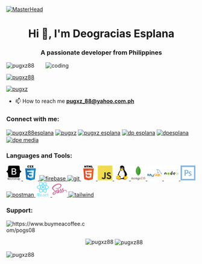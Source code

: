 
[![MasterHead](https://blogger.googleusercontent.com/img/b/R29vZ2xl/AVvXsEg3D1dxRmXG2F-0KT9FJ2BGgT7jJxniNDMVsZzHwUkuRO4nQO3LeTsVmAlvIxqu49PBckEzuRnYZXuIz5NGzYuRlbHyY6X7lonteiwub7VU3_Da6-k6x_YrTG0e0UyJJWvllaCVLlnaLGunP_OSDacwuwtiVaGgEA5Xo3wQ01-ArxswvtRyoj128K1IFg/w1675-h393/github.gif)](https://onslink.xyz)

<h1 align="center">Hi 👋, I'm Deogracias Esplana</h1>
<h3 align="center">A passionate developer from Philippines</h3>
<img align="right" alt="coding" width="400" src="https://blogger.googleusercontent.com/img/b/R29vZ2xl/AVvXsEj5VOBsGyZ-UbTkhvviMISdzr7dj6WxrfSWe6gpPfHcKgWs_KNkV7D3-qeRHsReD9imX0AumyZ3iUkYlkXMqb6lQGxOYu8ZdW-bFqJ4KLXXs0pnz0UXlC9HbRFM7-vIJEcMaKX4BhuTtkBxamHmNASqb22cXguYmuIskbtsVxxNYiiI6vNz_b6WCVAkbw/w200-h123/giphy.gif" 

<p align="left"> <img src="https://komarev.com/ghpvc/?username=pugxz88&label=Profile%20views&color=0e75b6&style=flat" alt="pugxz88" /> </p>

<p align="left"> <a href="https://github.com/ryo-ma/github-profile-trophy"><img src="https://github-profile-trophy.vercel.app/?username=pugxz88" alt="pugxz88" /></a> </p>

<p align="left"> <a href="https://twitter.com/pugxz" target="blank"><img src="https://img.shields.io/twitter/follow/pugxz?logo=twitter&style=for-the-badge" alt="pugxz" /></a> </p>

- 📫 How to reach me **pugxz_88@yahoo.com.ph**

<h3 align="left">Connect with me:</h3>
<p align="left">
<a href="https://codepen.io/pugxz88esplana" target="blank"><img align="center" src="https://raw.githubusercontent.com/rahuldkjain/github-profile-readme-generator/master/src/images/icons/Social/codepen.svg" alt="pugxz88esplana" height="30" width="40" /></a>
<a href="https://twitter.com/pugxz" target="blank"><img align="center" src="https://raw.githubusercontent.com/rahuldkjain/github-profile-readme-generator/master/src/images/icons/Social/twitter.svg" alt="pugxz" height="30" width="40" /></a>
<a href="https://linkedin.com/in/pugxz esplana" target="blank"><img align="center" src="https://raw.githubusercontent.com/rahuldkjain/github-profile-readme-generator/master/src/images/icons/Social/linked-in-alt.svg" alt="pugxz esplana" height="30" width="40" /></a>
<a href="https://fb.com/dp esplana" target="blank"><img align="center" src="https://raw.githubusercontent.com/rahuldkjain/github-profile-readme-generator/master/src/images/icons/Social/facebook.svg" alt="dp esplana" height="30" width="40" /></a>
<a href="https://instagram.com/dpesplana" target="blank"><img align="center" src="https://raw.githubusercontent.com/rahuldkjain/github-profile-readme-generator/master/src/images/icons/Social/instagram.svg" alt="dpesplana" height="30" width="40" /></a>
<a href="https://www.youtube.com/c/dpe media" target="blank"><img align="center" src="https://raw.githubusercontent.com/rahuldkjain/github-profile-readme-generator/master/src/images/icons/Social/youtube.svg" alt="dpe media" height="30" width="40" /></a>
</p>

<h3 align="left">Languages and Tools:</h3>
<p align="left"> <a href="https://getbootstrap.com" target="_blank" rel="noreferrer"> <img src="https://raw.githubusercontent.com/devicons/devicon/master/icons/bootstrap/bootstrap-plain-wordmark.svg" alt="bootstrap" width="40" height="40"/> </a> <a href="https://www.w3schools.com/css/" target="_blank" rel="noreferrer"> <img src="https://raw.githubusercontent.com/devicons/devicon/master/icons/css3/css3-original-wordmark.svg" alt="css3" width="40" height="40"/> </a> <a href="https://firebase.google.com/" target="_blank" rel="noreferrer"> <img src="https://www.vectorlogo.zone/logos/firebase/firebase-icon.svg" alt="firebase" width="40" height="40"/> </a> <a href="https://git-scm.com/" target="_blank" rel="noreferrer"> <img src="https://www.vectorlogo.zone/logos/git-scm/git-scm-icon.svg" alt="git" width="40" height="40"/> </a> <a href="https://www.w3.org/html/" target="_blank" rel="noreferrer"> <img src="https://raw.githubusercontent.com/devicons/devicon/master/icons/html5/html5-original-wordmark.svg" alt="html5" width="40" height="40"/> </a> <a href="https://developer.mozilla.org/en-US/docs/Web/JavaScript" target="_blank" rel="noreferrer"> <img src="https://raw.githubusercontent.com/devicons/devicon/master/icons/javascript/javascript-original.svg" alt="javascript" width="40" height="40"/> </a> <a href="https://www.linux.org/" target="_blank" rel="noreferrer"> <img src="https://raw.githubusercontent.com/devicons/devicon/master/icons/linux/linux-original.svg" alt="linux" width="40" height="40"/> </a> <a href="https://www.mongodb.com/" target="_blank" rel="noreferrer"> <img src="https://raw.githubusercontent.com/devicons/devicon/master/icons/mongodb/mongodb-original-wordmark.svg" alt="mongodb" width="40" height="40"/> </a> <a href="https://www.mysql.com/" target="_blank" rel="noreferrer"> <img src="https://raw.githubusercontent.com/devicons/devicon/master/icons/mysql/mysql-original-wordmark.svg" alt="mysql" width="40" height="40"/> </a> <a href="https://nodejs.org" target="_blank" rel="noreferrer"> <img src="https://raw.githubusercontent.com/devicons/devicon/master/icons/nodejs/nodejs-original-wordmark.svg" alt="nodejs" width="40" height="40"/> </a> <a href="https://www.photoshop.com/en" target="_blank" rel="noreferrer"> <img src="https://raw.githubusercontent.com/devicons/devicon/master/icons/photoshop/photoshop-line.svg" alt="photoshop" width="40" height="40"/> </a> <a href="https://postman.com" target="_blank" rel="noreferrer"> <img src="https://www.vectorlogo.zone/logos/getpostman/getpostman-icon.svg" alt="postman" width="40" height="40"/> </a> <a href="https://reactjs.org/" target="_blank" rel="noreferrer"> <img src="https://raw.githubusercontent.com/devicons/devicon/master/icons/react/react-original-wordmark.svg" alt="react" width="40" height="40"/> </a> <a href="https://sass-lang.com" target="_blank" rel="noreferrer"> <img src="https://raw.githubusercontent.com/devicons/devicon/master/icons/sass/sass-original.svg" alt="sass" width="40" height="40"/> </a> <a href="https://tailwindcss.com/" target="_blank" rel="noreferrer"> <img src="https://www.vectorlogo.zone/logos/tailwindcss/tailwindcss-icon.svg" alt="tailwind" width="40" height="40"/> </a> </p>

<h3 align="left">Support:</h3>
<p><a href="https://www.buymeacoffee.com/https://www.buymeacoffee.com/pogs08"> <img align="left" src="https://cdn.buymeacoffee.com/buttons/v2/default-yellow.png" height="50" width="210" alt="https://www.buymeacoffee.com/pogs08" /></a></p><br><br>

<p><img align="left" src="https://github-readme-stats.vercel.app/api/top-langs?username=pugxz88&show_icons=true&locale=en&layout=compact" alt="pugxz88" /></p>

<p>&nbsp;<img align="center" src="https://github-readme-stats.vercel.app/api?username=pugxz88&show_icons=true&locale=en" alt="pugxz88" /></p>

<p><img align="center" src="https://github-readme-streak-stats.herokuapp.com/?user=pugxz88&" alt="pugxz88" /></p>

